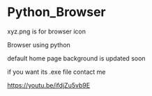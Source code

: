 # Python_Browser

xyz.png is for browser icon

Browser using python

default home page background is updated soon

if you want its .exe file contact me

https://youtu.be/ifdjZu5vb9E